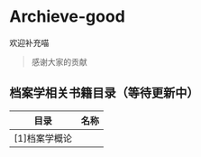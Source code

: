 # Archieve-good
欢迎补充喵
>感谢大家的贡献
## 档案学相关书籍目录（等待更新中）
| 目录                                      | 名称                                       |
| ---------------------------------------- | ---------------------------------------- |
|[1]档案学概论|

